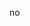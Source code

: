 no

<!---
2312-ftm/2312-ftm is a ✨ special ✨ repository because its `README.md` (this file) appears on your GitHub profile.
You can click the Preview link to take a look at your changes.
--->
